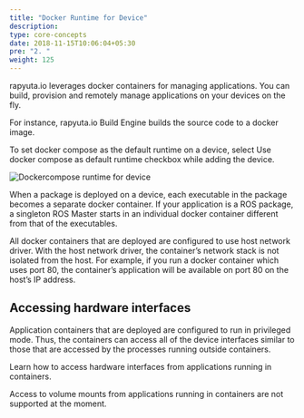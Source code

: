 ```yaml
---
title: "Docker Runtime for Device"
description:
type: core-concepts
date: 2018-11-15T10:06:04+05:30
pre: "2. "
weight: 125
---
```

rapyuta.io leverages docker containers for managing applications.
You can build, provision and remotely manage applications on your devices on
the fly.

For instance, rapyuta.io Build Engine builds the source code to a docker image.

To set docker compose as the default runtime on a device, select
Use docker compose as default runtime checkbox while adding the device.

![Dockercompose runtime for device](/images/core-concepts/device-management/device-docker-runtime.png?classes=border,shadow&width=50pc)

When a package is deployed on a device, each executable in the package becomes a
separate docker container. If your application is a ROS package, a
singleton ROS Master starts in an individual docker container different from
that of the executables.

All docker containers that are deployed are configured to use host network
driver. With the host network driver, the container’s network stack is not
isolated from the host. For example, if you run a docker container which
uses port 80, the container’s application will be available on port 80 on
the host’s IP address.

## Accessing hardware interfaces
Application containers that are deployed are configured to run in privileged mode.
Thus, the containers can access all of the device interfaces similar to those
that are accessed by the processes running outside containers.

Learn how to access hardware interfaces from applications running in containers.

Access to volume mounts from applications running in containers are not
supported at the moment.
